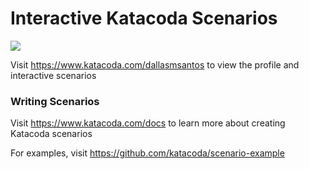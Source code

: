 # Interactive Katacoda Scenarios

[![](http://shields.katacoda.com/katacoda/dallasmsantos/count.svg)](https://www.katacoda.com/dallasmsantos "Get your profile on Katacoda.com")

Visit https://www.katacoda.com/dallasmsantos to view the profile and interactive scenarios

### Writing Scenarios
Visit https://www.katacoda.com/docs to learn more about creating Katacoda scenarios

For examples, visit https://github.com/katacoda/scenario-example
